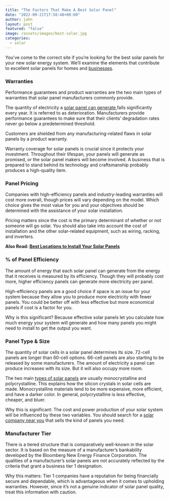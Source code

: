 ```yaml
---
title: "The Factors That Make A Best Solar Panel"
date: "2022-09-21T17:58:48+00:00"
author: john
layout: post
featured: "false"
image: /assets/images/best-solar.jpg
categories:
  - solar
---
```


You’ve come to the correct site if you’re looking for the best solar panels for your new solar energy system. We’ll examine the elements that contribute to excellent solar panels for homes and [businesses](/commercial-solar-panel-installation-step-by-step/).

### **Warranties**

Performance guarantees and product warranties are the two main types of warranties that solar panel manufacturers commonly provide.

The quantity of electricity a [solar panel can generate ](/how-much-energy-does-a-single-solar-panel-produce/)falls significantly every year. It is referred to as deterioration. Manufacturers provide performance guarantees to make sure that their clients’ degradation rates never go below a predetermined threshold.

Customers are shielded from any manufacturing-related flaws in solar panels by a product warranty.

Warranty coverage for solar panels is crucial since it protects your investment. Throughout their lifespan, your panels will generate as promised, or the solar panel makers will become involved. A business that is prepared to stand behind its technology and craftsmanship probably produces a high-quality item.

### **Panel Pricing**

Companies with high-efficiency panels and industry-leading warranties will cost more overall, though prices will vary depending on the model. Which choice gives the most value for you and your objectives should be determined with the assistance of your solar installation.

Pricing matters since the cost is the primary determinant of whether or not someone will go solar. You should also take into account the cost of installation and the other solar-related equipment, such as wiring, racking, and inverters.

**Also Read: [Best Locations to Install Your Solar Panels](/best-locations-to-install-your-solar-panels/)**

### **% of Panel Efficiency**

The amount of energy that each solar panel can generate from the energy that it receives is measured by its efficiency. Though they will probably cost more, higher efficiency panels can generate more electricity per panel.

High-efficiency panels are a good choice if space is an issue for your system because they allow you to produce more electricity with fewer panels. You could be better off with less effective but more economical panels if cost is a factor for you.

Why is this significant? Because effective solar panels let you calculate how much energy your system will generate and how many panels you might need to install to get the output you want.

### **Panel Type &amp; Size**

The quantity of solar cells in a solar panel determines its size. 72-cell panels are longer than 60-cell options. 66-cell panels are also starting to be released by some manufacturers. The amount of electricity a panel can produce increases with its size. But it will also occupy more room.

The two main [types of solar panels](/what-are-the-different-types-of-solar-energy/) are usually monocrystalline and polycrystalline. This explains how the silicon crystals in solar cells are made. Monocrystalline materials tend to be more expensive, more efficient, and have a darker color. In general, polycrystalline is less effective, cheaper, and bluer.

Why this is significant: The cost and power production of your solar system will be influenced by these two variables. You should search for a [solar company near you](/how-to-find-the-top-solar-companies-near-me/) that sells the kind of panels you need.

### **Manufacturer Tier**

There is a tiered structure that is comparatively well-known in the solar sector. It is based on the measure of a manufacturer’s bankability developed by the Bloomberg New Energy Finance Corporation. The qualities of a manufacturer’s solar panels are not accurately reflected by the criteria that grant a business tier 1 designation.

Why this matters: Tier 1 companies have a reputation for being financially secure and dependable, which is advantageous when it comes to upholding warranties. However, since it’s not a genuine indicator of solar panel quality, treat this information with caution.

